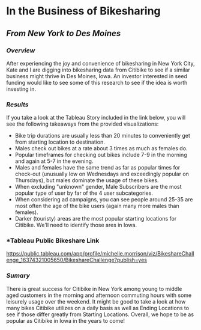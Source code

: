 # In the Business of Bikesharing
## *From New York to Des Moines*

### *Overview*
After experiencing the joy and convenience of bikesharing in New York City, Kate and I are digging into bikesharing data from Citibike to see if a similar business might thrive in Des Moines, Iowa. An investor interested in seed funding would like to see some of this research to see if the idea is worth investing in.

### *Results*
If you take a look at the Tableau Story included in the link below, you will see the following takeaways from the provided visualizations:
* Bike trip durations are usually less than 20 minutes to conveniently get from starting location to destination.
* Males check out bikes at a rate about 3 times as much as females do.
* Popular timeframes for checking out bikes include 7-9 in the morning and again at 5-7 in the evening.
* Males and females have the same trend as far as popular times for check-out (unusually low on Wednesdays and exceedingly popular on Thursdays), but males dominate the usage of these bikes.
* When excluding "unknown" gender, Male Subscribers are the most popular type of user by far of the 4 user subcategories.
* When considering ad campaigns, you can see people around 25-35 are most often the age of the bike users (again many more males than females).
* Darker (touristy) areas are the most popular starting locations for Citibike. We'll need to identify those ares in Iowa.

### *Tableau Public Bikeshare Link
https://public.tableau.com/app/profile/michelle.morrison/viz/BikeshareChallenge_16374321005650/BikeshareChallenge?publish=yes

### *Sumary*
There is great success for Citibike in New York among young to middle aged customers in the morning and afternoon commuting hours with some leisurely usage over the weekend. It might be good to take a look at how many bikes Citibike utilizes on a daily basis as well as Ending Locations to see if those differ greatly from Starting Locations. Overall, we hope to be as popular as Citibike in Iowa in the years to come!
